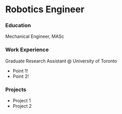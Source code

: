 # Robotics Engineer

### Education
Mechanical Engineer, MASc

### Work Experience
Graduate Research Assistant @ University of Toronto
- Point 1!
- Point 2!

### Projects
- Project 1
- Project 2
